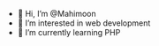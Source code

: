 - 👋 Hi, I’m @Mahimoon
- 👀 I’m interested in web development
- 🌱 I’m currently learning PHP

<!---
Mahimoon/Mahimoon is a ✨ special ✨ repository because its `README.md` (this file) appears on your GitHub profile.
You can click the Preview link to take a look at your changes.
--->
